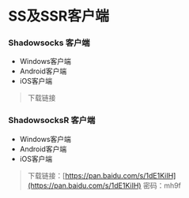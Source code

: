 # SS及SSR客户端

### Shadowsocks 客户端

* Windows客户端
* Android客户端
* iOS客户端

> 下载链接

### ShadowsocksR 客户端

* Windows客户端
* Android客户端
* iOS客户端

> 下载链接：[https://pan.baidu.com/s/1dE1KiIH](https://pan.baidu.com/s/1dE1KiIH) 密码：mh9f



